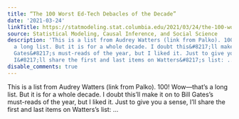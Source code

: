 ```yaml
---
title: “The 100 Worst Ed-Tech Debacles of the Decade”
date: '2021-03-24'
linkTitle: https://statmodeling.stat.columbia.edu/2021/03/24/the-100-worst-ed-tech-debacles-of-the-decade/
source: Statistical Modeling, Causal Inference, and Social Science
description: 'This is a list from Audrey Watters (link from Palko). 100! Wow&#8212;that&#8217;s
  a long list. But it is for a whole decade. I doubt this&#8217;ll make it on to Bill
  Gates&#8217;s must-reads of the year, but I liked it. Just to give you a sense,
  I&#8217;ll share the first and last items on Watters&#8217;s list: ...'
disable_comments: true
---
```

This is a list from Audrey Watters (link from Palko). 100! Wow&#8212;that&#8217;s a long list. But it is for a whole decade. I doubt this&#8217;ll make it on to Bill Gates&#8217;s must-reads of the year, but I liked it. Just to give you a sense, I&#8217;ll share the first and last items on Watters&#8217;s list: ...